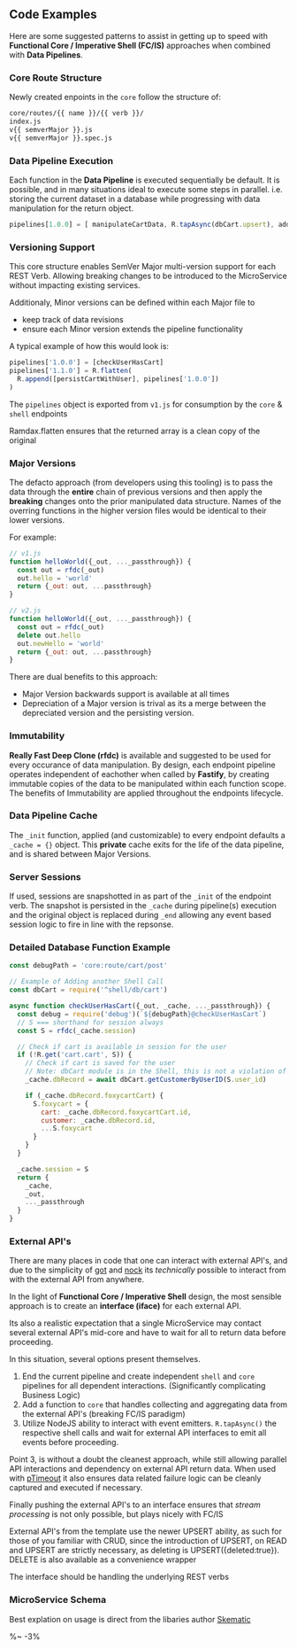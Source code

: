 ## Code Examples

Here are some suggested patterns to assist in getting up to speed with **Functional Core / Imperative Shell (FC/IS)** approaches when combined with **Data Pipelines**.

### Core Route Structure

Newly created enpoints in the `core` follow the structure of:

```sh
core/routes/{{ name }}/{{ verb }}/
index.js
v{{ semverMajor }}.js
v{{ semverMajor }}.spec.js
```

### Data Pipeline Execution

Each function in the **Data Pipeline** is executed sequentially be default. It is possible, and in many situations ideal to execute some steps in parallel. i.e. storing the current dataset in a database while progressing with data manipulation for the return object.

```js
pipelines[1.0.0] = [ manipulateCartData, R.tapAsync(dbCart.upsert), additionalStructureReturn ]
```

### Versioning Support

This core structure enables SemVer Major multi-version support for each REST Verb. Allowing breaking changes to be introduced to the MicroService without impacting existing services.

Additionaly, Minor versions can be defined within each Major file to

- keep track of data revisions
- ensure each Minor version extends the pipeline functionality

A typical example of how this would look is:

```js
pipelines['1.0.0'] = [checkUserHasCart]
pipelines['1.1.0'] = R.flatten(
  R.append([persistCartWithUser], pipelines['1.0.0'])
)
```

The `pipelines` object is exported from `v1.js` for consumption by the `core` & `shell` endpoints

Ramdax.flatten ensures that the returned array is a clean copy of the original

### Major Versions

The defacto approach (from developers using this tooling) is to pass the data through the **entire** chain of previous versions and then apply the **breaking** changes onto the prior manipulated data structure. Names of the overring functions in the higher version files would be identical to their lower versions.

For example:

```js
// v1.js
function helloWorld({_out, ..._passthrough}) {
  const out = rfdc(_out)
  out.hello = 'world'
  return {_out: out, ...passthrough}
}

// v2.js
function helloWorld({_out, ..._passthrough}) {
  const out = rfdc(_out)
  delete out.hello
  out.newHello = 'world'
  return {_out: out, ...passthrough}
}
```

There are dual benefits to this approach:

- Major Version backwards support is available at all times
- Depreciation of a Major version is trival as its a merge between the depreciated version and the persisting version.

### Immutability

**Really Fast Deep Clone (rfdc)** is available and suggested to be used for every occurance of data manipulation. By design, each endpoint pipeline operates independent of eachother when called by **Fastify**, by creating immutable copies of the data to be manipulated within each function scope. The benefits of Immutability are applied throughout the endpoints lifecycle.

### Data Pipeline Cache

The `_init` function, applied (and customizable) to every endpoint defaults a `_cache = {}` object. This **private** cache exits for the life of the data pipeline, and is shared between Major Versions.

### Server Sessions

If used, sessions are snapshotted in as part of the `_init` of the endpoint verb. The snapshot is persisted in the `_cache` during pipeline(s) execution and the original object is replaced during `_end` allowing any event based session logic to fire in line with the repsonse.

### Detailed Database Function Example

```js
const debugPath = 'core:route/cart/post'

// Example of Adding another Shell Call
const dbCart = require('^shell/db/cart')

async function checkUserHasCart({_out, _cache, ..._passthrough}) {
  const debug = require('debug')(`${debugPath}@checkUserHasCart`)
  // S === shorthand for session always
  const S = rfdc(_cache.session)

  // Check if cart is available in session for the user
  if (!R.get('cart.cart', S)) {
    // Check if cart is saved for the user
    // Note: dbCart module is in the Shell, this is not a violation of FC/IS
    _cache.dbRecord = await dbCart.getCustomerByUserID(S.user_id)

    if (_cache.dbRecord.foxycartCart) {
      S.foxycart = {
        cart: _cache.dbRecord.foxycartCart.id,
        customer: _cache.dbRecord.id,
        ...S.foxycart
      }
    }
  }

  _cache.session = S
  return {
    _cache,
    _out,
    ..._passthrough
  }
}
```

### External API's

There are many places in code that one can interact with external API's, and due to the simplicity of [got](https://github.com/sindresorhus/got) and [nock](https://github.com/nock/nock) its _technically_ possible to interact from with the external API from anywhere.

In the light of **Functional Core / Imperative Shell** design, the most sensible approach is to create an **interface (iface)** for each external API.

Its also a realistic expectation that a single MicroService may contact several external API's mid-core and have to wait for all to return data before proceeding.

In this situation, several options present themselves.

1. End the current pipeline and create independent `shell` and `core` pipelines for all dependent interactions. (Significantly complicating Business Logic)
2. Add a function to `core` that handles collecting and aggregating data from the external API's (breaking FC/IS paradigm)
3. Utilize NodeJS ability to interact with event emitters. `R.tapAsync()` the respective shell calls and wait for external API interfaces to emit all events before proceeding.

Point 3, is without a doubt the cleanest approach, while still allowing parallel API interactions and dependency on external API return data. When used with [pTimeout](https://github.com/sindresorhus/p-timeout) it also ensures data related failure logic can be cleanly captured and executed if necessary.

Finally pushing the external API's to an interface ensures that _stream processing_ is not only possible, but plays nicely with FC/IS

External API's from the template use the newer UPSERT ability, as such for those of you familiar with CRUD, since the introduction of UPSERT, on READ and UPSERT are strictly necessary, as deleting is UPSERT({deleted:true}). DELETE is also available as a convenience wrapper

The interface should be handling the underlying REST verbs

### MicroService Schema

Best explation on usage is direct from the libaries author [Skematic](https://github.com/mekanika/skematic)

%~ -3%
